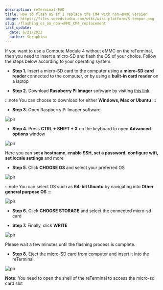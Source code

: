 ```yaml
---
description: reTerminal-FAQ
title: How to flash OS if I replace the CM4 with non-eMMC version
image: https://files.seeedstudio.com/wiki/wiki-platform/S-tempor.png
slug: /flashing_os_on_non-eMMC_CM4_replacement
last_update:
  date: 6/21/2023
  author: Seraphina
---
```



<!-- Q4: How can I flash OS if I replace the CM4 with non-eMMC version -->

If you want to use a Compute Module 4 without eMMC on the reTerminal, then you need to insert a micro-SD and flash the OS of your choice. Follow the steps below according to your operating system.

- **Step 1.** Insert a micro-SD card to the computer using a **micro-SD card reader** connected to the computer, or by using a **built-in card reader** on a laptop

- **Step 2.** Download **Raspberry Pi Imager** software by visiting [this link](https://www.raspberrypi.org/software/)

:::note
You can choose to download for either **Windows, Mac or Ubuntu**
:::

- **Step 3.** Open Raspberry Pi Imager software

<p style={{textAlign: 'center'}}><img src="https://files.seeedstudio.com/wiki/102110497/RPI_Imager.png" alt="pir" width={600} height="auto" /></p>

- **Step 4.** Press **CTRL + SHIFT + X** on the keyboard to open **Advanced options** window

<p style={{textAlign: 'center'}}><img src="http://files.seeedstudio.com/wiki/ReTerminal/rpi-imager-advanced.png" alt="pir" width={600} height="auto" /></p>

Here you can **set a hostname, enable SSH, set a password, configure wifi, set locale settings** and more

- **Step 5.** Click **CHOOSE OS** and select your preferred OS

<p style={{textAlign: 'center'}}><img src="https://files.seeedstudio.com/wiki/ReTerminal/OS-select.png" alt="pir" width={600} height="auto" /></p>

:::note
You can select OS such as **64-bit Ubuntu** by navigating into **Other general purpose OS**
:::

<p style={{textAlign: 'center'}}><img src="https://files.seeedstudio.com/wiki/ReTerminal/Ubuntu-select.jpg" alt="pir" width={1000} height="auto" /></p>

- **Step 6.** Click **CHOOSE STORAGE** and select the connected micro-sd card

- **Step 7.** Finally, click **WRITE**

<p style={{textAlign: 'center'}}><img src="https://files.seeedstudio.com/wiki/102110497/RPI_Imager_Final.png" alt="pir" width={600} height="auto" /></p>

Please wait a few minutes until the flashing process is complete.

- **Step 8.** Eject the micro-SD card from computer and insert it into the reTerminal.

<p style={{textAlign: 'center'}}><img src="https://files.seeedstudio.com/wiki/ReTerminal/micro-sd.jpg" alt="pir" width={600} height="auto" /></p>

**Note:** You need to open the shell of the reTerminal to access the micro-sd card slot
